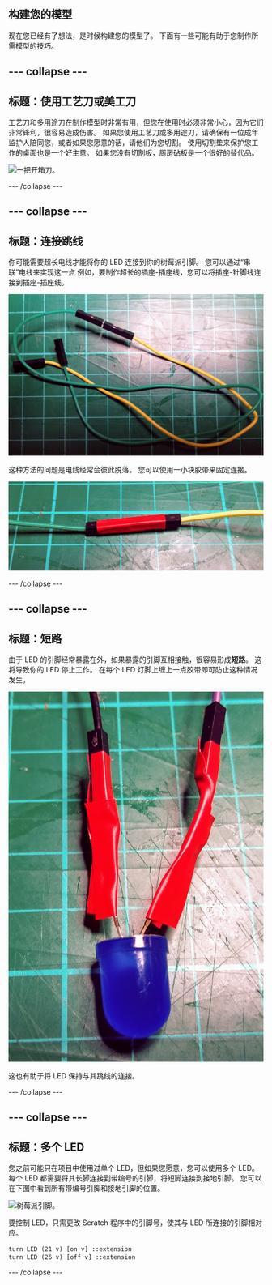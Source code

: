 ## 构建您的模型

现在您已经有了想法，是时候构建您的模型了。 下面有一些可能有助于您制作所需模型的技巧。

## --- collapse ---

## 标题：使用工艺刀或美工刀

工艺刀和多用途刀在制作模型时非常有用，但您在使用时必须非常小心，因为它们非常锋利，很容易造成伤害。 如果您使用工艺刀或多用途刀，请确保有一位成年监护人陪同您，或者如果您愿意的话，请他们为您切割。 使用切割垫来保护您工作的桌面也是一个好主意。 如果您没有切割板，厨房砧板是一个很好的替代品。

![一把开箱刀。](https://upload.wikimedia.org/wikipedia/commons/c/cf/Box-cutter.jpg)

\--- /collapse ---

## --- collapse ---

## 标题：连接跳线

你可能需要超长电线才能将你的 LED 连接到你的树莓派引脚。 您可以通过“串联”电线来实现这一点 例如，要制作超长的插座-插座线，您可以将插座-针脚线连接到插座-插座线。

![一根插座-针脚线连接到一根插座-插座线。](images/daisy-chain.jpg)

这种方法的问题是电线经常会彼此脱落。 您可以使用一小块胶带来固定连接。

![一根插座-针脚线连接到一根插座-插座线。](images/tape-daisy-chain.jpg)

\--- /collapse ---

## --- collapse ---

## 标题：短路

由于 LED 的引脚经常暴露在外，如果暴露的引脚互相接触，很容易形成**短路**。 这将导致你的 LED 停止工作。 在每个 LED 灯脚上缠上一点胶带即可防止这种情况发生。

![将 LED 连接至跳线，并用绝缘胶带缠着每个 LED 脚。](images/insulated-led.jpg)

这也有助于将 LED 保持与其跳线的连接。

\--- /collapse ---

## --- collapse ---

## 标题：多个 LED

您之前可能只在项目中使用过单个 LED，但如果您愿意，您可以使用多个 LED。 每个 LED 都需要将其长脚连接到带编号的引脚，将短脚连接到接地引脚。 您可以在下图中看到所有带编号引脚和接地引脚的位置。

![树莓派引脚。](https://www.raspberrypi.org/documentation/usage/gpio/images/GPIO-Pinout-Diagram-2.png)

要控制 LED，只需更改 Scratch 程序中的引脚号，使其与 LED 所连接的引脚相对应。

```blocks3
turn LED (21 v) [on v] ::extension
turn LED (26 v) [off v] ::extension
```

\--- /collapse ---
